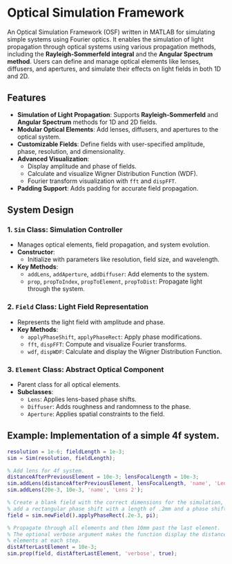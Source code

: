 # Optical Simulation Framework
An Optical Simulation Framework (OSF) written in MATLAB for simulating simple systems using Fourier optics. It enables the simulation of light propagation through optical systems using various propagation methods, including the **Rayleigh-Sommerfeld integral** and the **Angular Spectrum method**. Users can define and manage optical elements like lenses, diffusers, and apertures, and simulate their effects on light fields in both 1D and 2D.

## Features
- **Simulation of Light Propagation**: Supports **Rayleigh-Sommerfeld** and **Angular Spectrum** methods for 1D and 2D fields.
- **Modular Optical Elements**: Add lenses, diffusers, and apertures to the optical system.
- **Customizable Fields**: Define fields with user-specified amplitude, phase, resolution, and dimensionality.
- **Advanced Visualization**:
  - Display amplitude and phase of fields.
  - Calculate and visualize Wigner Distribution Function (WDF).
  - Fourier transform visualization with `fft` and `dispFFT`.
- **Padding Support**: Adds padding for accurate field propagation.

## System Design
### 1. **`Sim` Class**: Simulation Controller
- Manages optical elements, field propagation, and system evolution.
- **Constructor**:
  - Initialize with parameters like resolution, field size, and wavelength.
- **Key Methods**:
  - `addLens`, `addAperture`, `addDiffuser`: Add elements to the system.
  - `prop`, `propToIndex`, `propToElement`, `propToDist`: Propagate light through the system.
### 2. **`Field` Class**: Light Field Representation
- Represents the light field with amplitude and phase.
- **Key Methods**:
  - `applyPhaseShift`, `applyPhaseRect`: Apply phase modifications.
  - `fft`, `dispFFT`: Compute and visualize Fourier transforms.
  - `wdf`, `dispWDF`: Calculate and display the Wigner Distribution Function.
### 3. **`Element` Class**: Abstract Optical Component
- Parent class for all optical elements.
- **Subclasses**:
  - `Lens`: Applies lens-based phase shifts.
  - `Diffuser`: Adds roughness and randomness to the phase.
  - `Aperture`: Applies spatial constraints to the field.

## Example: Implementation of a simple 4f system.
```matlab
resolution = 1e-6; fieldLength = 1e-3;
sim = Sim(resolution, fieldLength);

% Add lens for 4f system.
distanceAfterPreviousElement = 10e-3; lensFocalLength = 10e-3;
sim.addLens(distanceAfterPreviousElement, lensFocalLength, 'name', 'Lens 1');
sim.addLens(20e-3, 10e-3, 'name', 'Lens 2');

% Create a blank field with the correct dimensions for the simulation, then
% add a rectangular phase shift with a length of .2mm and a phase shift of pi.
field = sim.newField().applyPhaseRect(.2e-3, pi);

% Propagate through all elements and then 10mm past the last element.
% The optional verbose argument makes the function display the distances and
% elements at each step.
distAfterLastElement = 10e-3;
sim.prop(field, distAfterLastElement, 'verbose', true);
```

